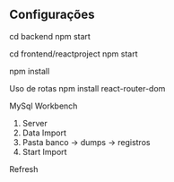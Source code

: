 ## Configurações

cd backend npm start

cd frontend/reactproject npm start

npm install

Uso de rotas
npm install react-router-dom


MySql Workbench
1. Server
2. Data Import
3. Pasta banco -> dumps -> registros
4. Start Import

Refresh 


